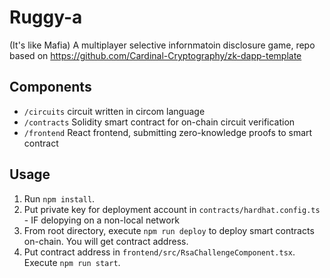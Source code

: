 # Ruggy-a

(It's like Mafia)
A multiplayer selective infornmatoin disclosure game,
repo based on https://github.com/Cardinal-Cryptography/zk-dapp-template



## Components

- `/circuits` circuit written in circom language
- `/contracts` Solidity smart contract for on-chain circuit verification
- `/frontend` React frontend, submitting zero-knowledge proofs to smart contract

## Usage

1. Run `npm install`.
2. Put private key for deployment account in `contracts/hardhat.config.ts` - IF delopying on a non-local network
3. From root directory, execute `npm run deploy` to deploy smart contracts on-chain. You will get contract address.
4. Put contract address in `frontend/src/RsaChallengeComponent.tsx`. Execute `npm run start`.

